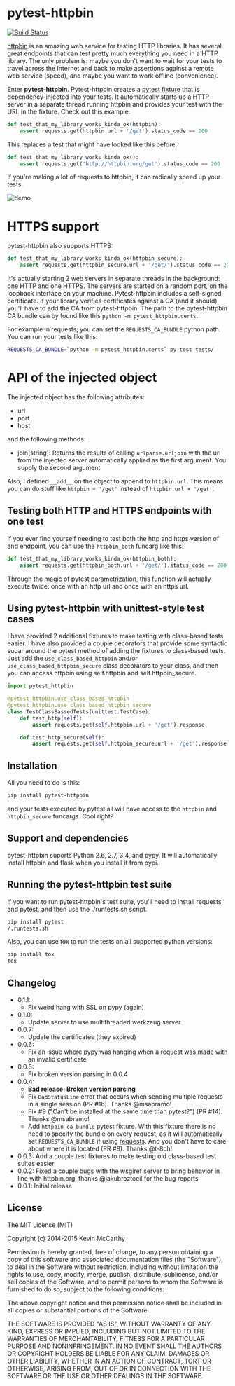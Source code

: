 # pytest-httpbin

[![Build Status](https://travis-ci.org/kevin1024/pytest-httpbin.svg?branch=master)](https://travis-ci.org/kevin1024/pytest-httpbin)

[httpbin](https://httpbin.org/) is an amazing web service for testing HTTP libraries.  It has several great endpoints that can test pretty much everything you need in a HTTP library.  The only problem is: maybe you don't want to wait for your tests to travel across the Internet and back to make assertions against a remote web service (speed), and maybe you want to work offline (convenience).

Enter **pytest-httpbin**.  Pytest-httpbin creates a [pytest fixture](http://pytest.org/latest/fixture.html) that is dependency-injected into your tests.  It automatically starts up a HTTP server in a separate thread running httpbin and provides your test with the URL in the fixture.  Check out this example:

```python
def test_that_my_library_works_kinda_ok(httpbin):
    assert requests.get(httpbin.url + '/get').status_code == 200
```

This replaces a test that might have looked like this before:

```python
def test_that_my_library_works_kinda_ok():
    assert requests.get('http://httpbin.org/get').status_code == 200
```

If you're making a lot of requests to httpbin, it can radically speed up your tests.

![demo](http://i.imgur.com/heNOQLP.gif)


# HTTPS support

pytest-httpbin also supports HTTPS:

```python
def test_that_my_library_works_kinda_ok(httpbin_secure):
    assert requests.get(httpbin_secure.url + '/get/').status_code == 200
```

It's actually starting 2 web servers in separate threads in the background: one HTTP and one HTTPS. The servers are started on a random port, on the loopback interface on your machine. Pytest-httpbin includes a self-signed certificate.  If your library verifies certificates against a CA (and it should), you'll have to add the CA from pytest-httpbin.  The path to the pytest-httpbin CA bundle can by found like this `python -m pytest_httpbin.certs`.

For example in requests, you can set the `REQUESTS_CA_BUNDLE` python path.  You can run your tests like this:

```bash
REQUESTS_CA_BUNDLE=`python -m pytest_httpbin.certs` py.test tests/
```

# API of the injected object

The injected object has the following attributes:

  * url
  * port
  * host

and the following methods:

  * join(string): Returns the results of calling `urlparse.urljoin` with the url from the injected server automatically applied as the first argument.  You supply the second argument

Also, I defined `__add__` on the object to append to `httpbin.url`.  This means you can do stuff like `httpbin + '/get'` instead of `httpbin.url + '/get'`.

## Testing both HTTP and HTTPS endpoints with one test

If you ever find yourself needing to test both the http and https version of and endpoint, you can use the `httpbin_both` funcarg like this:


```python
def test_that_my_library_works_kinda_ok(httpbin_both):
    assert requests.get(httpbin_both.url + '/get/').status_code == 200
```

Through the magic of pytest parametrization, this function will actually execute twice: once with an http url and once with an https url.

## Using pytest-httpbin with unittest-style test cases

I have provided 2 additional fixtures to make testing with class-based tests easier.  I have also provided a couple decorators that provide some syntactic sugar around the pytest method of adding the fixtures to class-based tests.  Just add the `use_class_based_httpbin` and/or `use_class_based_httpbin_secure` class decorators to your class, and then you can access httpbin using self.httpbin and self.httpbin_secure.

```python
import pytest_httpbin

@pytest_httpbin.use_class_based_httpbin
@pytest_httpbin.use_class_based_httpbin_secure
class TestClassBassedTests(unittest.TestCase):
    def test_http(self):
        assert requests.get(self.httpbin.url + '/get').response

    def test_http_secure(self):
        assert requests.get(self.httpbin_secure.url + '/get').response
```

## Installation

All you need to do is this:

```bash
pip install pytest-httpbin
```

and your tests executed by pytest all will have access to the `httpbin` and `httpbin_secure` funcargs.  Cool right?

## Support and dependencies

pytest-httpbin suports Python 2.6, 2.7, 3.4, and pypy.  It will automatically install httpbin and flask when you install it from pypi.

## Running the pytest-httpbin test suite

If you want to run pytest-httpbin's test suite, you'll need to install requests and pytest, and then use the ./runtests.sh script.

```bash
pip install pytest
/.runtests.sh
```

Also, you can use tox to run the tests on all supported python versions:

```bash
pip install tox
tox
```

## Changelog

* 0.1.1:
  * Fix weird hang with SSL on pypy (again)
* 0.1.0:
  * Update server to use multithreaded werkzeug server
* 0.0.7:
  * Update the certificates (they expired)
* 0.0.6:
  * Fix an issue where pypy was hanging when a request was made with an invalid
    certificate
* 0.0.5:
  * Fix broken version parsing in 0.0.4
* 0.0.4:
  * **Bad release: Broken version parsing**
  * Fix `BadStatusLine` error that occurs when sending multiple requests
    in a single session (PR #16). Thanks @msabramo!
  * Fix #9 ("Can't be installed at the same time than pytest?") (PR
    #14). Thanks @msabramo!
  * Add `httpbin_ca_bundle` pytest fixture. With this fixture there is
    no need to specify the bundle on every request, as it will
    automatically set `REQUESTS_CA_BUNDLE` if using
    [requests](http://docs.python-requests.org/). And you don't have to
    care about where it is located (PR #8). Thanks @t-8ch!
* 0.0.3: Add a couple test fixtures to make testing old class-based test suites
  easier
* 0.0.2: Fixed a couple bugs with the wsgiref server to bring behavior in line
  with httpbin.org, thanks @jakubroztocil for the bug reports
* 0.0.1: Initial release

## License

The MIT License (MIT)

Copyright (c) 2014-2015 Kevin McCarthy

Permission is hereby granted, free of charge, to any person obtaining a copy
of this software and associated documentation files (the "Software"), to deal
in the Software without restriction, including without limitation the rights
to use, copy, modify, merge, publish, distribute, sublicense, and/or sell
copies of the Software, and to permit persons to whom the Software is
furnished to do so, subject to the following conditions:

The above copyright notice and this permission notice shall be included in
all copies or substantial portions of the Software.

THE SOFTWARE IS PROVIDED "AS IS", WITHOUT WARRANTY OF ANY KIND, EXPRESS OR
IMPLIED, INCLUDING BUT NOT LIMITED TO THE WARRANTIES OF MERCHANTABILITY,
FITNESS FOR A PARTICULAR PURPOSE AND NONINFRINGEMENT. IN NO EVENT SHALL THE
AUTHORS OR COPYRIGHT HOLDERS BE LIABLE FOR ANY CLAIM, DAMAGES OR OTHER
LIABILITY, WHETHER IN AN ACTION OF CONTRACT, TORT OR OTHERWISE, ARISING FROM,
OUT OF OR IN CONNECTION WITH THE SOFTWARE OR THE USE OR OTHER DEALINGS IN
THE SOFTWARE.
